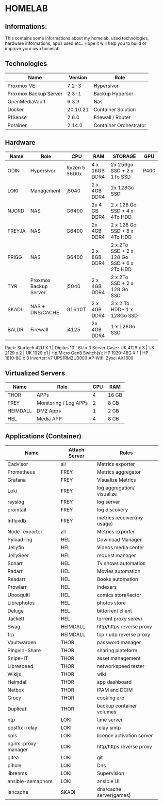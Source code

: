 # HOMELAB

## Informations:  
This contains some informations about my homelab, used technologies, hardware informations, apps used etc..
Hope it will help you to build or improve your own homelab

## Technologies

| Name | Version | Role |
|------------|--------------|---------|
| Proxmox VE | 7.2-3 | Hypersivor |
| Proxmox Backup Server | 2.3-1 | Backup Hypersor |
| OpenMediaVault | 6.3.3| Nas |
| Docker | 20.10.21 | Container Solution |
| PfSense | 2.6.0 | Friewall / Router |
| Porainer | 2.14.0 |Container Orchestrator |

## Hardware

| Name | Role | CPU | RAM | STORAGE | GPU |
|------------|--------------|---------|--------|---------|-------|
| ODIN | Hypersivor | Ryzen 5 5600x | 4 x 16GB DDR4 | 2x 256go SSD + 2 x 1To SSD| P400
| LOKI| Management | j5040 | 2 x 4GB DDR4 | 2x 128Go SSD | 
| NJORD | NAS | G6400 | 2x 4 GB DDR4 | 2 x 128 Go SSD + 4 x 4To HDD |
| FREYJA | NAS | G6400 | 2x 4GB DDR4 | 2 x 128 Go SSD + 8 x 4To HDD |
| FRIGG | NAS| G6400 | 2 x 8GB DDR4 | 2 x 2To SSD + 2 x 128 Go SSD + 6 x 2To HDD |
| TYR | Proxmox Backup Server | j5040 | 2 x 4GB DDR4 | 2 x 2To SSD + 2 x 128 Go SSD |
| SKADI | NAS + DNS/CACHE | G1610T | 2 x 4GB DDR4 | 3 x 2 To HDD+ 1 x 128Go SSD |
| BALDR | Firewall | j4125 | 2x 4GB DDR4 | 1 x 128Go SSD |

Rack: Startech 42U X 1 | Digitus 10'' 6U x 3
Server Case : UK 4129 x 3 | UK 2129 x 2 | UK 1029 x1 | Hp Micro Gen8
Switch(s):  HP 1920-48G X 1 | HP 1810-8G x 3
Inverter: v7 UPS1RM2U3000
AP-Wifi: Zyxel AX1800

## Virtualized Servers

| Name | Role | CPU | RAM | 
|------------|--------------|---------|--------|
| THOR | APPs | 4 | 16 GB
| FREY | Monitoring / Log APPs | 2 | 8 GB
| HEIMDALL | DMZ Apps | 1 | 2 GB
| HEL | Media APP | 4 | 8 GB

## Applications (Container)
| Name | Attach Server  | Roles |
|------------|-------|-------------|
| Cadvisor | all | Metrics exporter | 
| Prometheus | FREY | Metrics aggregator | 
| Grafana | FREY| Visualize Metrics | 
| Loki | FREY | log aggregation/ visualize| 
| rsyslog | FREY | log server | 
| promtail | FREY | log discovery | 
| Influxdb | FREY | metrics receiver(my usage) | 
| Node-exporter | all | Metrics exporter| 
| Pyload-ng | HEL | Download Manager | 
| Jellyfin | HEL | Videos media center| 
| JellySeer | HEL| request manager | 
| Sonarr | HEL | Tv shows automation | 
| Radarr | HEL | Movies automation | 
| Readarr | HEL | Books automation | 
| Prowlarr | HEL | Indexers | 
| Ubooquiti | HEL | comics store/lector | 
| Librephotos | HEL | photos store | 
| Deluge | HEL | bittorrent client | 
| Jackett | HEL | torrent proxy serevr | 
| Swag | HEIMDALL | http/https reverse proxy | 
| frp | HEIMDALL | tcp / udp reverse proxy | 
| Vaultwarden | THOR | password manager| 
| Pingvin-Share | THOR | sharing plateform| 
| Snipe-IT | THOR | asset management| 
| Librespeed | THOR | networkspeed tester | 
| Wikijs | THOR | wiki | 
| Heimdall | THOR | app dashboard | 
| Netbox | THOR | IPAM and DCIM | 
| Grocy | THOR | cooking erp | 
| Duplicati | THOR | backup container volumes  | 
| ntp | LOKI | time server | 
| postfix-relay | LOKI | relay smtp | 
| kms | LOKI | licence activation server | 
| nginx-proxy-manager | LOKI | http/https reverse proxy | 
| gitea | LOKI | git | 
| pihole | LOKI | Dns | 
| librenms | LOKI | Supervision | 
| ansible-semaphore | LOKI | ansible UI |
| lancache | SKADI | dns/cache server(games) |

